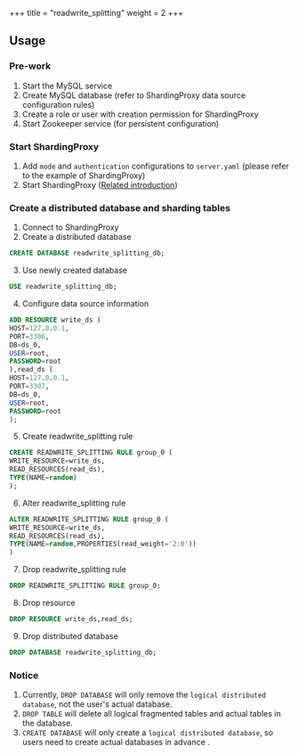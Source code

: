 +++
title = "readwrite_splitting"
weight = 2
+++

## Usage

### Pre-work

1. Start the MySQL service
2. Create MySQL database (refer to ShardingProxy data source configuration rules)
3. Create a role or user with creation permission for ShardingProxy
4. Start Zookeeper service (for persistent configuration)

### Start ShardingProxy

1. Add `mode` and `authentication` configurations to `server.yaml` (please refer to the example of ShardingProxy)
2. Start ShardingProxy ([Related introduction](/en/quick-start/shardingsphere-proxy-quick-start/))

### Create a distributed database and sharding tables

1. Connect to ShardingProxy
2. Create a distributed database

```sql
CREATE DATABASE readwrite_splitting_db;
```

3. Use newly created database

```sql
USE readwrite_splitting_db;
```

4. Configure data source information

```sql
ADD RESOURCE write_ds (
HOST=127.0.0.1,
PORT=3306,
DB=ds_0,
USER=root,
PASSWORD=root
),read_ds (
HOST=127.0.0.1,
PORT=3307,
DB=ds_0,
USER=root,
PASSWORD=root
);
```

5. Create readwrite_splitting rule

```sql
CREATE READWRITE_SPLITTING RULE group_0 (
WRITE_RESOURCE=write_ds,
READ_RESOURCES(read_ds),
TYPE(NAME=random)
);
```

6. Alter readwrite_splitting rule

```sql
ALTER READWRITE_SPLITTING RULE group_0 (
WRITE_RESOURCE=write_ds,
READ_RESOURCES(read_ds),
TYPE(NAME=random,PROPERTIES(read_weight='2:0'))
)
```

7. Drop readwrite_splitting rule

```sql
DROP READWRITE_SPLITTING RULE group_0;
```

8. Drop resource

```sql
DROP RESOURCE write_ds,read_ds;
```

9. Drop distributed database

```sql
DROP DATABASE readwrite_splitting_db;
```

### Notice

1. Currently, `DROP DATABASE` will only remove the `logical distributed database`, not the user's actual database. 
2. `DROP TABLE` will delete all logical fragmented tables and actual tables in the database.
3. `CREATE DATABASE` will only create a `logical distributed database`, so users need to create actual databases in advance .

